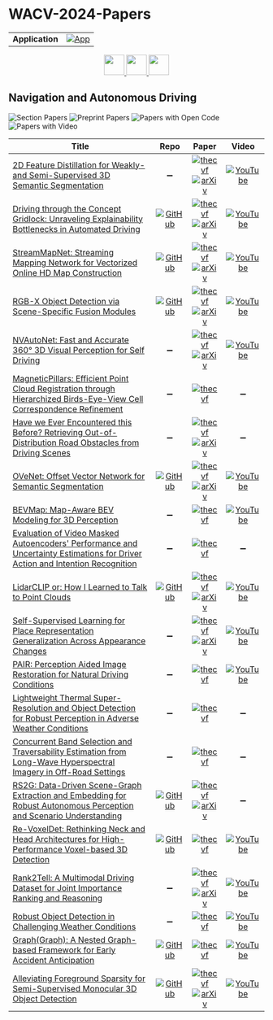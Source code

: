 # WACV-2024-Papers

<table>
    <tr>
        <td><strong>Application</strong></td>
        <td>
            <a href="https://huggingface.co/spaces/DmitryRyumin/NewEraAI-Papers" style="float:left;">
                <img src="https://img.shields.io/badge/🤗-NewEraAI--Papers-FFD21F.svg" alt="App" />
            </a>
        </td>
    </tr>
</table>

<div align="center">
    <a href="https://github.com/DmitryRyumin/WACV-2024-Papers/blob/main/sections/arts_games_social_media.md">
        <img src="https://cdn.jsdelivr.net/gh/DmitryRyumin/NewEraAI-Papers@main/images/left.svg" width="40" alt="" />
    </a>
    <a href="https://github.com/DmitryRyumin/WACV-2024-Papers/">
        <img src="https://cdn.jsdelivr.net/gh/DmitryRyumin/NewEraAI-Papers@main/images/home.svg" width="40" alt="" />
    </a>
    <a href="https://github.com/DmitryRyumin/WACV-2024-Papers/blob/main/sections/biomedical_healthcare_medicine.md">
        <img src="https://cdn.jsdelivr.net/gh/DmitryRyumin/NewEraAI-Papers@main/images/right.svg" width="40" alt="" />
    </a>
</div>

## Navigation and Autonomous Driving

![Section Papers](https://img.shields.io/badge/Section%20Papers-21-42BA16) ![Preprint Papers](https://img.shields.io/badge/Preprint%20Papers-12-b31b1b) ![Papers with Open Code](https://img.shields.io/badge/Papers%20with%20Open%20Code-9-1D7FBF) ![Papers with Video](https://img.shields.io/badge/Papers%20with%20Video-15-FF0000)

| **Title** | **Repo** | **Paper** | **Video** |
|-----------|:--------:|:---------:|:---------:|
| [2D Feature Distillation for Weakly- and Semi-Supervised 3D Semantic Segmentation](https://openaccess.thecvf.com/content/WACV2024/html/Unal_2D_Feature_Distillation_for_Weakly-_and_Semi-Supervised_3D_Semantic_Segmentation_WACV_2024_paper.html) | :heavy_minus_sign: | [![thecvf](https://img.shields.io/badge/pdf-thecvf-7395C5.svg)](https://openaccess.thecvf.com/content/WACV2024/papers/Unal_2D_Feature_Distillation_for_Weakly-_and_Semi-Supervised_3D_Semantic_Segmentation_WACV_2024_paper.pdf) <br /> [![arXiv](https://img.shields.io/badge/arXiv-2311.15605-b31b1b.svg)](http://arxiv.org/abs/2311.15605) | [![YouTube](https://img.shields.io/badge/YouTube-%23FF0000.svg?style=for-the-badge&logo=YouTube&logoColor=white)](https://www.youtube.com/watch?v=0bpgX6_ZFs4) |
| [Driving through the Concept Gridlock: Unraveling Explainability Bottlenecks in Automated Driving](https://openaccess.thecvf.com/content/WACV2024/html/Echterhoff_Driving_Through_the_Concept_Gridlock_Unraveling_Explainability_Bottlenecks_in_Automated_WACV_2024_paper.html) | [![GitHub](https://img.shields.io/github/stars/jessicamecht/concept_gridlock?style=flat)](https://github.com/jessicamecht/concept_gridlock) | [![thecvf](https://img.shields.io/badge/pdf-thecvf-7395C5.svg)](https://openaccess.thecvf.com/content/WACV2024/papers/Echterhoff_Driving_Through_the_Concept_Gridlock_Unraveling_Explainability_Bottlenecks_in_Automated_WACV_2024_paper.pdf) <br /> [![arXiv](https://img.shields.io/badge/arXiv-2310.16639-b31b1b.svg)](http://arxiv.org/abs/2310.16639) | [![YouTube](https://img.shields.io/badge/YouTube-%23FF0000.svg?style=for-the-badge&logo=YouTube&logoColor=white)](https://www.youtube.com/watch?v=0m3U8gZGVnk) |
| [StreamMapNet: Streaming Mapping Network for Vectorized Online HD Map Construction](https://openaccess.thecvf.com/content/WACV2024/html/Yuan_StreamMapNet_Streaming_Mapping_Network_for_Vectorized_Online_HD_Map_Construction_WACV_2024_paper.html) | [![GitHub](https://img.shields.io/github/stars/yuantianyuan01/StreamMapNet?style=flat)](https://github.com/yuantianyuan01/StreamMapNet) | [![thecvf](https://img.shields.io/badge/pdf-thecvf-7395C5.svg)](https://openaccess.thecvf.com/content/WACV2024/papers/Yuan_StreamMapNet_Streaming_Mapping_Network_for_Vectorized_Online_HD_Map_Construction_WACV_2024_paper.pdf) <br /> [![arXiv](https://img.shields.io/badge/arXiv-2308.12570-b31b1b.svg)](http://arxiv.org/abs/2308.12570) | [![YouTube](https://img.shields.io/badge/YouTube-%23FF0000.svg?style=for-the-badge&logo=YouTube&logoColor=white)](https://www.youtube.com/watch?v=MBqLcRh7yYM) |
| [RGB-X Object Detection via Scene-Specific Fusion Modules](https://openaccess.thecvf.com/content/WACV2024/html/Deevi_RGB-X_Object_Detection_via_Scene-Specific_Fusion_Modules_WACV_2024_paper.html) | [![GitHub](https://img.shields.io/github/stars/dsriaditya999/RGBXFusion?style=flat)](https://github.com/dsriaditya999/RGBXFusion) | [![thecvf](https://img.shields.io/badge/pdf-thecvf-7395C5.svg)](https://openaccess.thecvf.com/content/WACV2024/papers/Deevi_RGB-X_Object_Detection_via_Scene-Specific_Fusion_Modules_WACV_2024_paper.pdf) <br /> [![arXiv](https://img.shields.io/badge/arXiv-2310.19372-b31b1b.svg)](http://arxiv.org/abs/2310.19372) | [![YouTube](https://img.shields.io/badge/YouTube-%23FF0000.svg?style=for-the-badge&logo=YouTube&logoColor=white)](https://www.youtube.com/watch?v=pHIex6N89kQ) |
| [NVAutoNet: Fast and Accurate 360° 3D Visual Perception for Self Driving](https://openaccess.thecvf.com/content/WACV2024/html/Pham_NVAutoNet_Fast_and_Accurate_360deg_3D_Visual_Perception_for_Self_WACV_2024_paper.html) | :heavy_minus_sign: | [![thecvf](https://img.shields.io/badge/pdf-thecvf-7395C5.svg)](https://openaccess.thecvf.com/content/WACV2024/papers/Pham_NVAutoNet_Fast_and_Accurate_360deg_3D_Visual_Perception_for_Self_WACV_2024_paper.pdf) <br /> [![arXiv](https://img.shields.io/badge/arXiv-2303.12976-b31b1b.svg)](http://arxiv.org/abs/2303.12976) | [![YouTube](https://img.shields.io/badge/YouTube-%23FF0000.svg?style=for-the-badge&logo=YouTube&logoColor=white)](https://www.youtube.com/watch?v=VIQoRBifO5U) |
| [MagneticPillars: Efficient Point Cloud Registration through Hierarchized Birds-Eye-View Cell Correspondence Refinement](https://openaccess.thecvf.com/content/WACV2024/html/Fischer_MagneticPillars_Efficient_Point_Cloud_Registration_Through_Hierarchized_Birds-Eye-View_Cell_Correspondence_WACV_2024_paper.html) | :heavy_minus_sign: | [![thecvf](https://img.shields.io/badge/pdf-thecvf-7395C5.svg)](https://openaccess.thecvf.com/content/WACV2024/papers/Fischer_MagneticPillars_Efficient_Point_Cloud_Registration_Through_Hierarchized_Birds-Eye-View_Cell_Correspondence_WACV_2024_paper.pdf) | :heavy_minus_sign: |
| [Have we Ever Encountered this Before? Retrieving Out-of-Distribution Road Obstacles from Driving Scenes](https://openaccess.thecvf.com/content/WACV2024/html/Shoeb_Have_We_Ever_Encountered_This_Before_Retrieving_Out-of-Distribution_Road_Obstacles_WACV_2024_paper.html) | :heavy_minus_sign: | [![thecvf](https://img.shields.io/badge/pdf-thecvf-7395C5.svg)](https://openaccess.thecvf.com/content/WACV2024/papers/Shoeb_Have_We_Ever_Encountered_This_Before_Retrieving_Out-of-Distribution_Road_Obstacles_WACV_2024_paper.pdf) <br /> [![arXiv](https://img.shields.io/badge/arXiv-2309.04302-b31b1b.svg)](http://arxiv.org/abs/2309.04302) | :heavy_minus_sign: |
| [OVeNet: Offset Vector Network for Semantic Segmentation](https://openaccess.thecvf.com/content/WACV2024/html/Alexandropoulos_OVeNet_Offset_Vector_Network_for_Semantic_Segmentation_WACV_2024_paper.html) | [![GitHub](https://img.shields.io/github/stars/stamatisalex/OVeNet?style=flat)](https://github.com/stamatisalex/OVeNet) | [![thecvf](https://img.shields.io/badge/pdf-thecvf-7395C5.svg)](https://openaccess.thecvf.com/content/WACV2024/papers/Alexandropoulos_OVeNet_Offset_Vector_Network_for_Semantic_Segmentation_WACV_2024_paper.pdf) <br /> [![arXiv](https://img.shields.io/badge/arXiv-2303.14516-b31b1b.svg)](http://arxiv.org/abs/2303.14516) | [![YouTube](https://img.shields.io/badge/YouTube-%23FF0000.svg?style=for-the-badge&logo=YouTube&logoColor=white)](https://www.youtube.com/watch?v=dewaXi_wqUg) |
| [BEVMap: Map-Aware BEV Modeling for 3D Perception](https://openaccess.thecvf.com/content/WACV2024/html/Chang_BEVMap_Map-Aware_BEV_Modeling_for_3D_Perception_WACV_2024_paper.html) | :heavy_minus_sign: | [![thecvf](https://img.shields.io/badge/pdf-thecvf-7395C5.svg)](https://openaccess.thecvf.com/content/WACV2024/papers/Chang_BEVMap_Map-Aware_BEV_Modeling_for_3D_Perception_WACV_2024_paper.pdf) | [![YouTube](https://img.shields.io/badge/YouTube-%23FF0000.svg?style=for-the-badge&logo=YouTube&logoColor=white)](https://www.youtube.com/watch?v=PLeWBx-J58Q) |
| [Evaluation of Video Masked Autoencoders' Performance and Uncertainty Estimations for Driver Action and Intention Recognition](https://openaccess.thecvf.com/content/WACV2024/html/Vellenga_Evaluation_of_Video_Masked_Autoencoders_Performance_and_Uncertainty_Estimations_for_WACV_2024_paper.html) | :heavy_minus_sign: | [![thecvf](https://img.shields.io/badge/pdf-thecvf-7395C5.svg)](https://openaccess.thecvf.com/content/WACV2024/papers/Vellenga_Evaluation_of_Video_Masked_Autoencoders_Performance_and_Uncertainty_Estimations_for_WACV_2024_paper.pdf) | :heavy_minus_sign: |
| [LidarCLIP or: How I Learned to Talk to Point Clouds](https://openaccess.thecvf.com/content/WACV2024/html/Hess_LidarCLIP_or_How_I_Learned_To_Talk_to_Point_Clouds_WACV_2024_paper.html) | [![GitHub](https://img.shields.io/github/stars/atonderski/lidarclip?style=flat)](https://github.com/atonderski/lidarclip) | [![thecvf](https://img.shields.io/badge/pdf-thecvf-7395C5.svg)](https://openaccess.thecvf.com/content/WACV2024/papers/Hess_LidarCLIP_or_How_I_Learned_To_Talk_to_Point_Clouds_WACV_2024_paper.pdf) <br /> [![arXiv](https://img.shields.io/badge/arXiv-2212.06858-b31b1b.svg)](http://arxiv.org/abs/2212.06858) | [![YouTube](https://img.shields.io/badge/YouTube-%23FF0000.svg?style=for-the-badge&logo=YouTube&logoColor=white)](https://www.youtube.com/watch?v=yMIdZXNbRQM) |
| [Self-Supervised Learning for Place Representation Generalization Across Appearance Changes](https://openaccess.thecvf.com/content/WACV2024/html/Musallam_Self-Supervised_Learning_for_Place_Representation_Generalization_Across_Appearance_Changes_WACV_2024_paper.html) | :heavy_minus_sign: | [![thecvf](https://img.shields.io/badge/pdf-thecvf-7395C5.svg)](https://openaccess.thecvf.com/content/WACV2024/papers/Musallam_Self-Supervised_Learning_for_Place_Representation_Generalization_Across_Appearance_Changes_WACV_2024_paper.pdf) <br /> [![arXiv](https://img.shields.io/badge/arXiv-2303.02370-b31b1b.svg)](http://arxiv.org/abs/2303.02370) | [![YouTube](https://img.shields.io/badge/YouTube-%23FF0000.svg?style=for-the-badge&logo=YouTube&logoColor=white)](https://www.youtube.com/watch?v=aNXEkvB5erA) |
| [PAIR: Perception Aided Image Restoration for Natural Driving Conditions](https://openaccess.thecvf.com/content/WACV2024/html/Shyam_PAIR_Perception_Aided_Image_Restoration_for_Natural_Driving_Conditions_WACV_2024_paper.html) | :heavy_minus_sign: | [![thecvf](https://img.shields.io/badge/pdf-thecvf-7395C5.svg)](https://openaccess.thecvf.com/content/WACV2024/papers/Shyam_PAIR_Perception_Aided_Image_Restoration_for_Natural_Driving_Conditions_WACV_2024_paper.pdf) | [![YouTube](https://img.shields.io/badge/YouTube-%23FF0000.svg?style=for-the-badge&logo=YouTube&logoColor=white)](https://www.youtube.com/watch?v=raYFa5blrtc) |
| [Lightweight Thermal Super-Resolution and Object Detection for Robust Perception in Adverse Weather Conditions](https://openaccess.thecvf.com/content/WACV2024/html/Shyam_Lightweight_Thermal_Super-Resolution_and_Object_Detection_for_Robust_Perception_in_WACV_2024_paper.html) | :heavy_minus_sign: | [![thecvf](https://img.shields.io/badge/pdf-thecvf-7395C5.svg)](https://openaccess.thecvf.com/content/WACV2024/papers/Shyam_Lightweight_Thermal_Super-Resolution_and_Object_Detection_for_Robust_Perception_in_WACV_2024_paper.pdf) | :heavy_minus_sign: |
| [Concurrent Band Selection and Traversability Estimation from Long-Wave Hyperspectral Imagery in Off-Road Settings](https://openaccess.thecvf.com/content/WACV2024/html/Yellin_Concurrent_Band_Selection_and_Traversability_Estimation_From_Long-Wave_Hyperspectral_Imagery_WACV_2024_paper.html) | :heavy_minus_sign: | [![thecvf](https://img.shields.io/badge/pdf-thecvf-7395C5.svg)](https://openaccess.thecvf.com/content/WACV2024/papers/Yellin_Concurrent_Band_Selection_and_Traversability_Estimation_From_Long-Wave_Hyperspectral_Imagery_WACV_2024_paper.pdf) | :heavy_minus_sign: |
| [RS2G: Data-Driven Scene-Graph Extraction and Embedding for Robust Autonomous Perception and Scenario Understanding](https://openaccess.thecvf.com/content/WACV2024/html/Wang_RS2G_Data-Driven_Scene-Graph_Extraction_and_Embedding_for_Robust_Autonomous_Perception_WACV_2024_paper.html) | [![GitHub](https://img.shields.io/github/stars/AICPS/RS2G?style=flat)](https://github.com/AICPS/RS2G) | [![thecvf](https://img.shields.io/badge/pdf-thecvf-7395C5.svg)](https://openaccess.thecvf.com/content/WACV2024/papers/Wang_RS2G_Data-Driven_Scene-Graph_Extraction_and_Embedding_for_Robust_Autonomous_Perception_WACV_2024_paper.pdf) <br /> [![arXiv](https://img.shields.io/badge/arXiv-2304.08600-b31b1b.svg)](http://arxiv.org/abs/2304.08600) | :heavy_minus_sign: |
| [Re-VoxelDet: Rethinking Neck and Head Architectures for High-Performance Voxel-based 3D Detection](https://openaccess.thecvf.com/content/WACV2024/html/Lee_Re-VoxelDet_Rethinking_Neck_and_Head_Architectures_for_High-Performance_Voxel-Based_3D_WACV_2024_paper.html) | [![GitHub](https://img.shields.io/github/stars/JH-Research/Re-VoxelDet?style=flat)](https://github.com/JH-Research/Re-VoxelDet) | [![thecvf](https://img.shields.io/badge/pdf-thecvf-7395C5.svg)](https://openaccess.thecvf.com/content/WACV2024/papers/Lee_Re-VoxelDet_Rethinking_Neck_and_Head_Architectures_for_High-Performance_Voxel-Based_3D_WACV_2024_paper.pdf) | [![YouTube](https://img.shields.io/badge/YouTube-%23FF0000.svg?style=for-the-badge&logo=YouTube&logoColor=white)](https://www.youtube.com/watch?v=qaCJPhPFoeg) |
| [Rank2Tell: A Multimodal Driving Dataset for Joint Importance Ranking and Reasoning](https://openaccess.thecvf.com/content/WACV2024/html/Sachdeva_Rank2Tell_A_Multimodal_Driving_Dataset_for_Joint_Importance_Ranking_and_WACV_2024_paper.html) | :heavy_minus_sign: | [![thecvf](https://img.shields.io/badge/pdf-thecvf-7395C5.svg)](https://openaccess.thecvf.com/content/WACV2024/papers/Sachdeva_Rank2Tell_A_Multimodal_Driving_Dataset_for_Joint_Importance_Ranking_and_WACV_2024_paper.pdf) <br /> [![arXiv](https://img.shields.io/badge/arXiv-2309.06597-b31b1b.svg)](http://arxiv.org/abs/2309.06597) | [![YouTube](https://img.shields.io/badge/YouTube-%23FF0000.svg?style=for-the-badge&logo=YouTube&logoColor=white)](https://www.youtube.com/watch?v=GGmvKN6GW-k) |
| [Robust Object Detection in Challenging Weather Conditions](https://openaccess.thecvf.com/content/WACV2024/html/Gupta_Robust_Object_Detection_in_Challenging_Weather_Conditions_WACV_2024_paper.html) | :heavy_minus_sign: | [![thecvf](https://img.shields.io/badge/pdf-thecvf-7395C5.svg)](https://openaccess.thecvf.com/content/WACV2024/papers/Gupta_Robust_Object_Detection_in_Challenging_Weather_Conditions_WACV_2024_paper.pdf) | [![YouTube](https://img.shields.io/badge/YouTube-%23FF0000.svg?style=for-the-badge&logo=YouTube&logoColor=white)](https://www.youtube.com/watch?v=WYI7LpigxMQ) |
| [Graph(Graph): A Nested Graph-based Framework for Early Accident Anticipation](https://openaccess.thecvf.com/content/WACV2024/html/Thakur_GraphGraph_A_Nested_Graph-Based_Framework_for_Early_Accident_Anticipation_WACV_2024_paper.html) | [![GitHub](https://img.shields.io/github/stars/thakurnupur/Graph-Graph?style=flat)](https://github.com/thakurnupur/Graph-Graph) | [![thecvf](https://img.shields.io/badge/pdf-thecvf-7395C5.svg)](https://openaccess.thecvf.com/content/WACV2024/papers/Thakur_GraphGraph_A_Nested_Graph-Based_Framework_for_Early_Accident_Anticipation_WACV_2024_paper.pdf) | [![YouTube](https://img.shields.io/badge/YouTube-%23FF0000.svg?style=for-the-badge&logo=YouTube&logoColor=white)](https://www.youtube.com/watch?v=hqMD6IfDZIQ) |
| [Alleviating Foreground Sparsity for Semi-Supervised Monocular 3D Object Detection](https://openaccess.thecvf.com/content/WACV2024/html/Zhang_Alleviating_Foreground_Sparsity_for_Semi-Supervised_Monocular_3D_Object_Detection_WACV_2024_paper.html) | [![GitHub](https://img.shields.io/github/stars/arcaninez/ODM3D?style=flat)](https://github.com/arcaninez/ODM3D) | [![thecvf](https://img.shields.io/badge/pdf-thecvf-7395C5.svg)](https://openaccess.thecvf.com/content/WACV2024/papers/Zhang_Alleviating_Foreground_Sparsity_for_Semi-Supervised_Monocular_3D_Object_Detection_WACV_2024_paper.pdf) <br /> [![arXiv](https://img.shields.io/badge/arXiv-2310.18620-b31b1b.svg)](http://arxiv.org/abs/2310.18620) | [![YouTube](https://img.shields.io/badge/YouTube-%23FF0000.svg?style=for-the-badge&logo=YouTube&logoColor=white)](https://www.youtube.com/watch?v=aMlbV_Kc3JM) |
